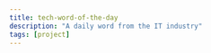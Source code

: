 ```yaml
---
title: tech-word-of-the-day
description: "A daily word from the IT industry"
tags: [project]
---
```

